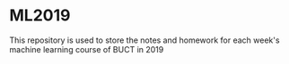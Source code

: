 # ML2019
This repository is used to store the notes and homework for each week's machine learning course of BUCT in 2019
